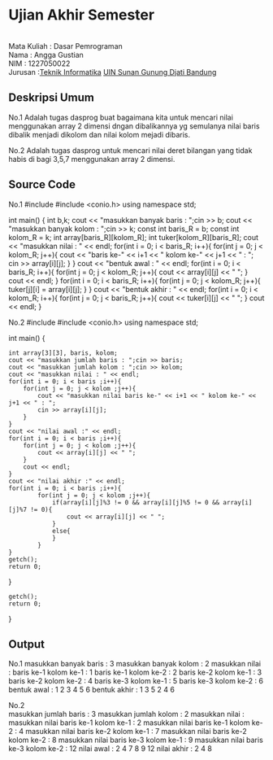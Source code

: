 # Ujian Akhir Semester 
<br>Mata Kuliah 	: Dasar Pemrograman
<br> Nama	      	: Angga Gustian
<br>NIM		        :	1227050022
<br>Jurusan		:[Teknik Informatika](http://if.uinsgd.ac.id/) [UIN Sunan Gunung Djati Bandung](https://uinsgd.ac.id/) 

## Deskripsi Umum
No.1 Adalah tugas dasprog buat bagaimana kita untuk mencari nilai menggunakan array 2 dimensi dngan dibalikannya yg semulanya nilai baris dibalik menjadi dikolom dan nilai kolom mejadi dibaris.

No.2 Adalah tugas dasprog untuk mencari nilai deret bilangan yang tidak habis di bagi 3,5,7 menggunakan array 2 dimensi.
## Source Code

No.1
#include <iostream>
#include <conio.h>
using namespace std;

int main()
{
	int b,k;
    cout << "masukkan banyak baris : ";cin >> b;
    cout << "masukkan banyak kolom : ";cin >> k;
    const int baris_R = b;
    const int kolom_R = k;
    int array[baris_R][kolom_R];
    int tuker[kolom_R][baris_R];
    cout << "masukkan nilai : " << endl;
    for(int i = 0; i < baris_R; i++){
        for(int j = 0; j < kolom_R; j++){
            cout << "baris ke-" << i+1 << " kolom ke-" << j+1 << " : ";
            cin >> array[i][j]; 
        }
    }
    cout << "bentuk awal : " << endl;
    for(int i = 0; i < baris_R; i++){
        for(int j = 0; j < kolom_R; j++){
            cout << array[i][j] << " ";
        }
        cout << endl;
    }
    for(int i = 0; i < baris_R; i++){
        for(int j = 0; j < kolom_R; j++){
            tuker[j][i] = array[i][j];
        }
    }
    cout << "bentuk akhir : " << endl;
    for(int i = 0; i < kolom_R; i++){
        for(int j = 0; j < baris_R; j++){
            cout << tuker[i][j] << " ";
        }
        cout << endl;
    }
  
  No.2
#include <iostream>
#include <conio.h>
using namespace std;

int main()
{

    int array[3][3], baris, kolom;
    cout << "masukkan jumlah baris : ";cin >> baris;
    cout << "masukkan jumlah kolom : ";cin >> kolom;
    cout << "masukkan nilai : " << endl;
    for(int i = 0; i < baris ;i++){
        for(int j = 0; j < kolom ;j++){
            cout << "masukkan nilai baris ke-" << i+1 << " kolom ke-" << j+1 << " : ";
            cin >> array[i][j];
        }
    }
    cout << "nilai awal :" << endl;
    for(int i = 0; i < baris ;i++){
        for(int j = 0; j < kolom ;j++){
            cout << array[i][j] << " ";
        }
        cout << endl;
    }
    cout << "nilai akhir :" << endl;
    for(int i = 0; i < baris ;i++){
            for(int j = 0; j < kolom ;j++){
                if(array[i][j]%3 != 0 && array[i][j]%5 != 0 && array[i][j]%7 != 0){
                    cout << array[i][j] << " ";
                }
                else{
                }
            }
    }
    getch();
    return 0;
}
     
    getch();         
    return 0;
}

## Output

No.1
masukkan banyak baris : 3
masukkan banyak kolom : 2
masukkan nilai :
baris ke-1 kolom ke-1 : 1
baris ke-1 kolom ke-2 : 2
baris ke-2 kolom ke-1 : 3
baris ke-2 kolom ke-2 : 4
baris ke-3 kolom ke-1 : 5
baris ke-3 kolom ke-2 : 6
bentuk awal :
1 2
3 4
5 6
bentuk akhir :
1 3 5
2 4 6
  
  
  
No.2  
masukkan jumlah baris : 3
masukkan jumlah kolom : 2
masukkan nilai :
masukkan nilai baris ke-1 kolom ke-1 : 2
masukkan nilai baris ke-1 kolom ke-2 : 4
masukkan nilai baris ke-2 kolom ke-1 : 7
masukkan nilai baris ke-2 kolom ke-2 : 8
masukkan nilai baris ke-3 kolom ke-1 : 9
masukkan nilai baris ke-3 kolom ke-2 : 12
nilai awal :
2 4
7 8
9 12
nilai akhir :
2 4 8

